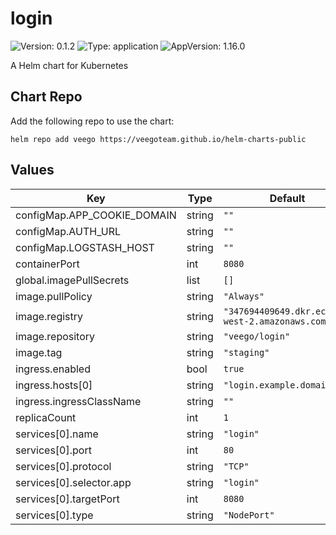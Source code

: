 # login

![Version: 0.1.2](https://img.shields.io/badge/Version-0.1.2-informational?style=flat-square) ![Type: application](https://img.shields.io/badge/Type-application-informational?style=flat-square) ![AppVersion: 1.16.0](https://img.shields.io/badge/AppVersion-1.16.0-informational?style=flat-square)

A Helm chart for Kubernetes

## Chart Repo

Add the following repo to use the chart:

```console
helm repo add veego https://veegoteam.github.io/helm-charts-public
```

## Values

| Key | Type | Default | Description |
|-----|------|---------|-------------|
| configMap.APP_COOKIE_DOMAIN | string | `""` |  |
| configMap.AUTH_URL | string | `""` |  |
| configMap.LOGSTASH_HOST | string | `""` |  |
| containerPort | int | `8080` |  |
| global.imagePullSecrets | list | `[]` |  |
| image.pullPolicy | string | `"Always"` |  |
| image.registry | string | `"347694409649.dkr.ecr.us-west-2.amazonaws.com"` |  |
| image.repository | string | `"veego/login"` |  |
| image.tag | string | `"staging"` |  |
| ingress.enabled | bool | `true` |  |
| ingress.hosts[0] | string | `"login.example.domain"` |  |
| ingress.ingressClassName | string | `""` |  |
| replicaCount | int | `1` |  |
| services[0].name | string | `"login"` |  |
| services[0].port | int | `80` |  |
| services[0].protocol | string | `"TCP"` |  |
| services[0].selector.app | string | `"login"` |  |
| services[0].targetPort | int | `8080` |  |
| services[0].type | string | `"NodePort"` |  |
